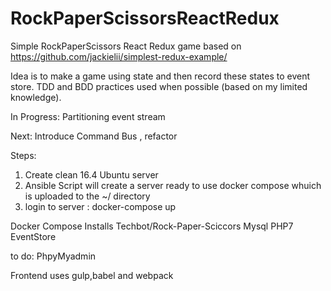 # RockPaperScissorsReactRedux
Simple RockPaperScissors  React Redux game based on https://github.com/jackielii/simplest-redux-example/

Idea is to make a game using state and then record these states to event store.
TDD and BDD practices used when possible (based on my limited knowledge).

In Progress: Partitioning event stream

Next: Introduce Command Bus , refactor

Steps:
1) Create clean 16.4 Ubuntu server
2) Ansible Script will create a server ready to use docker compose whuich is uploaded to the ~/ directory
3) login to server : docker-compose up


Docker Compose Installs
Techbot/Rock-Paper-Sciccors
Mysql
PHP7
EventStore

to do:
PhpyMyadmin

Frontend uses gulp,babel and webpack